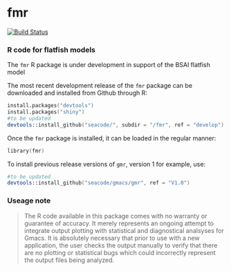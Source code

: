 # fmr
[![Build Status](https://travis-ci.org/seacode/gmacs/gmr.svg?branch=develop)](https://travis-ci.org/seacode/gmacs/gmr)

### R code for flatfish models

The `fmr` R package is under development in support of the BSAI flatfish model

The most recent development release of the `fmr` package can be downloaded and installed from Github through R:
```S
install.packages("devtools")
install.packages("shiny")
#to be updated
devtools::install_github("seacode/", subdir = "/fmr", ref = "develop")
```

Once the `fmr` package is installed, it can be loaded in the regular manner:

```S
library(fmr)
````

To install previous release versions of `gmr`, version 1 for example, use:

```S
#to be updated
devtools::install_github("seacode/gmacs/gmr", ref = "V1.0")
````


### Useage note 
> The R code available in this package comes with no warranty or guarantee of accuracy. It merely represents an ongoing attempt to integrate output plotting with statistical and diagnostical analsyses for Gmacs. It is absolutely necessary that prior to use with a new application, the user checks the output manually to verify that there are no plotting or statistical bugs which could incorrectly represent the output files being analyzed.
